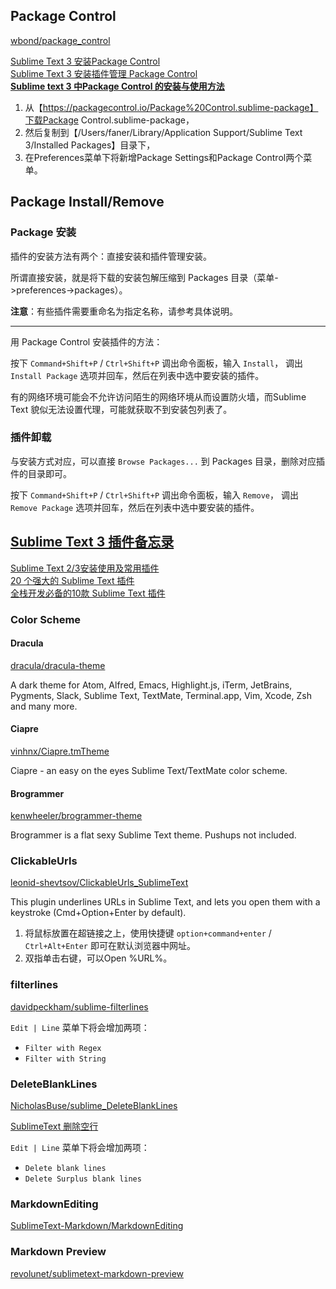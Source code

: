 
## Package Control
[wbond/package_control](https://github.com/wbond/package_control)

[Sublime Text 3 安装Package Control](http://www.cnblogs.com/luoshupeng/archive/2013/09/09/3310777.html)  
[Sublime Text 3 安装插件管理 Package Control](http://jingyan.baidu.com/article/d3b74d64a302631f77e609fa.html)  
[**Sublime text 3 中Package Control 的安装与使用方法**](http://devework.com/sublime-text-3-package-control.html)  

1. 从【https://packagecontrol.io/Package%20Control.sublime-package】下载Package Control.sublime-package，
2. 然后复制到【/Users/faner/Library/Application Support/Sublime Text 3/Installed Packages】目录下，
3. 在Preferences菜单下将新增Package Settings和Package Control两个菜单。

## Package Install/Remove
### Package 安装
插件的安装方法有两个：直接安装和插件管理安装。

所谓直接安装，就是将下载的安装包解压缩到 Packages 目录（菜单->preferences->packages）。

**注意**：有些插件需要重命名为指定名称，请参考具体说明。

---
用 Package Control 安装插件的方法：

按下 `Command+Shift+P` / `Ctrl+Shift+P` 调出命令面板，输入 `Install`， 调出 `Install Package` 选项并回车，然后在列表中选中要安装的插件。

有的网络环境可能会不允许访问陌生的网络环境从而设置防火墙，而Sublime Text 貌似无法设置代理，可能就获取不到安装包列表了。

### 插件卸载
与安装方式对应，可以直接 `Browse Packages...`  到 Packages 目录，删除对应插件的目录即可。

按下 `Command+Shift+P` / `Ctrl+Shift+P` 调出命令面板，输入 `Remove`， 调出 `Remove Package` 选项并回车，然后在列表中选中要安装的插件。

## [Sublime Text 3 插件备忘录](http://www.jianshu.com/p/9ee45b61b569)
[Sublime Text 2/3安装使用及常用插件](http://www.cnblogs.com/dudumao/p/4054086.html)  
[20 个强大的 Sublime Text 插件](http://www.oschina.net/translate/20-powerful-sublimetext-plugins)  
[全栈开发必备的10款 Sublime Text 插件](http://www.cnblogs.com/lhb25/p/10-essential-sublime-text-plugins.html)  

### Color Scheme
#### Dracula
[dracula/dracula-theme](https://github.com/dracula/dracula-theme)

A dark theme for Atom, Alfred, Emacs, Highlight.js, iTerm, JetBrains, Pygments, Slack, Sublime Text, TextMate, Terminal.app, Vim, Xcode, Zsh and many more.

#### Ciapre
[vinhnx/Ciapre.tmTheme](https://github.com/vinhnx/Ciapre.tmTheme)

Ciapre - an easy on the eyes Sublime Text/TextMate color scheme.

#### Brogrammer
[kenwheeler/brogrammer-theme](https://github.com/kenwheeler/brogrammer-theme)

Brogrammer is a flat sexy Sublime Text theme. Pushups not included.

### ClickableUrls
[leonid-shevtsov/ClickableUrls_SublimeText](https://github.com/leonid-shevtsov/ClickableUrls_SublimeText)

This plugin underlines URLs in Sublime Text, and lets you open them with a keystroke (Cmd+Option+Enter by default).

1. 将鼠标放置在超链接之上，使用快捷键 `option+command+enter` / `Ctrl+Alt+Enter` 即可在默认浏览器中网址。  
2. 双指单击右键，可以Open %URL%。

### filterlines
[davidpeckham/sublime-filterlines](https://github.com/davidpeckham/sublime-filterlines)

`Edit | Line` 菜单下将会增加两项：

- `Filter with Regex`  
- `Filter with String`

### DeleteBlankLines
[NicholasBuse/sublime_DeleteBlankLines](https://github.com/NicholasBuse/sublime_DeleteBlankLines)

[SublimeText 删除空行](http://blog.sina.com.cn/s/blog_671c54fe0102vja7.html)

`Edit | Line` 菜单下将会增加两项：

- `Delete blank lines`  
- `Delete Surplus blank lines`

### MarkdownEditing
[SublimeText-Markdown/MarkdownEditing](https://github.com/SublimeText-Markdown/MarkdownEditing)

### Markdown Preview
[revolunet/sublimetext-markdown-preview](https://github.com/revolunet/sublimetext-markdown-preview)
